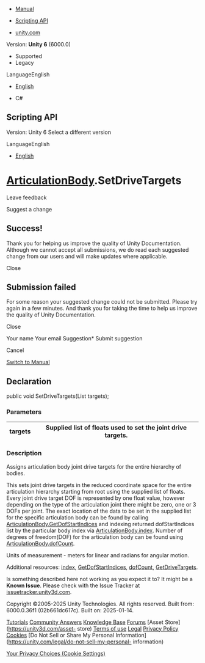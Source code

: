 [ ]()

  * [Manual](../Manual/index.html)
  * [Scripting API](../ScriptReference/index.html)

  * [unity.com](https://unity.com/)

Version: **Unity 6** (6000.0)

  * Supported
  * Legacy

LanguageEnglish

  * [English]()

  * C#

[ ](https://docs.unity3d.com)

## Scripting API

Version: Unity 6 Select a different version

LanguageEnglish

  * [English]()

#  [ArticulationBody](ArticulationBody.html).SetDriveTargets

Leave feedback

Suggest a change

## Success!

Thank you for helping us improve the quality of Unity Documentation. Although
we cannot accept all submissions, we do read each suggested change from our
users and will make updates where applicable.

Close

## Submission failed

For some reason your suggested change could not be submitted. Please <a>try
again</a> in a few minutes. And thank you for taking the time to help us
improve the quality of Unity Documentation.

Close

Your name Your email Suggestion* Submit suggestion

Cancel

[Switch to Manual](../Manual/class-ArticulationBody.html "Go to
ArticulationBody Component in the Manual")

## Declaration

public void SetDriveTargets(List<float> targets);

### Parameters

targets | Supplied list of floats used to set the joint drive targets.   
---|---  
  
### Description

Assigns articulation body joint drive targets for the entire hierarchy of
bodies.

This sets joint drive targets in the reduced coordinate space for the entire
articulation hierarchy starting from root using the supplied list of floats.
Every joint drive target DOF is represented by one float value, however
depending on the type of the articulation joint there might be zero, one or 3
DOFs per joint. The exact location of the data to be set in the supplied list
for the specific articulation body can be found by calling
[ArticulationBody.GetDofStartIndices](ArticulationBody.GetDofStartIndices.html)
and indexing returned dofStartIndices list by the particular body index via
[ArticulationBody.index](ArticulationBody-index.html). Number of degrees of
freedom(DOF) for the articulation body can be found using
[ArticulationBody.dofCount](ArticulationBody-dofCount.html).  
  
Units of measurement - meters for linear and radians for angular motion.  
  
Additional resources: [index](ArticulationBody-index.html),
[GetDofStartIndices](ArticulationBody.GetDofStartIndices.html),
[dofCount](ArticulationBody-dofCount.html),
[GetDriveTargets](ArticulationBody.GetDriveTargets.html).

Is something described here not working as you expect it to? It might be a
**Known Issue**. Please check with the Issue Tracker at
[issuetracker.unity3d.com](https://issuetracker.unity3d.com).

Copyright ©2005-2025 Unity Technologies. All rights reserved. Built from:
6000.0.36f1 (02b661dc617c). Built on: 2025-01-14.

[Tutorials](https://unity3d.com/learn) [Community
Answers](https://answers.unity3d.com) [Knowledge
Base](https://support.unity3d.com/hc/en-us)
[Forums](https://forum.unity3d.com) [Asset Store](https://unity3d.com/asset-
store) [Terms of use](https://docs.unity3d.com/Manual/TermsOfUse.html)
[Legal](https://unity.com/legal) [Privacy
Policy](https://unity.com/legal/privacy-policy)
[Cookies](https://unity.com/legal/cookie-policy) [Do Not Sell or Share My
Personal Information](https://unity.com/legal/do-not-sell-my-personal-
information)

[Your Privacy Choices (Cookie Settings)](javascript:void\(0\);)

